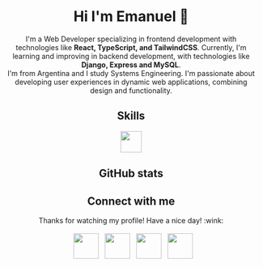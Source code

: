 <h1 align="center">Hi I'm Emanuel 👋 </h1> 

<div align="center">
	<p>
I'm a Web Developer specializing in frontend development with technologies like <strong>React, TypeScript, and TailwindCSS</strong>. Currently, I'm learning and improving in backend development, with technologies like <strong>Django, Express and MySQL</strong>.
  </br>
I'm from Argentina and I study Systems Engineering. I'm passionate about developing user experiences in dynamic web applications, combining design and functionality.
  </p>


<h2>Skills</h2>

<p align="center">
  <img src="https://skillicons.dev/icons?i=html,css,js,ts,react,tailwind,figma,git,nodejs,postgres,supabase" height="42"/>
</p>

<h2>GitHub stats</h2>

<h2>Connect with me</h2>
<p align="center">
  Thanks for watching my profile! Have a nice day! :wink: 
  <br/>
  <br/>
  &nbsp; <a href="https://x.com/" target="_blank" rel="noopener noreferrer"><img src="https://img.icons8.com/plasticine/100/000000/twitter.png" width="50" /></a>  
  &nbsp; <a href="https://www.instagram.com/emanuelgz.01" target="_blank" rel="noopener noreferrer"><img src="https://img.icons8.com/plasticine/100/000000/instagram-new.png" width="50" /></a>  
  &nbsp; <a href="https://www.linkedin.com/in/emanuel-gomez-5248a2219/" target="_blank" rel="noopener noreferrer"><img src="https://img.icons8.com/plasticine/100/000000/linkedin.png" width="50" /></a>
  &nbsp; <a href="mailto:emanuelgomez.dev@gmail.com" target="_blank" rel="noopener noreferrer"><img src="https://img.icons8.com/plasticine/100/000000/gmail.png"  width="50" /></a>
</p>

</div>
